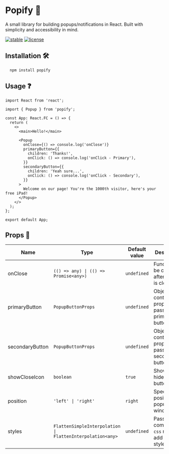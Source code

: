# Popify 🍾

A small library for building popups/notifications in React. Built with simplicity and accessibility in mind.

[![stable](https://badgen.net//github/release/jozefhruska/popify/stable)](test)
[![license](https://badgen.now.sh/badge/license/MIT)](./LICENSE)

## Installation 🛠

```
  npm install popify
```

## Usage ❓

```tsx
import React from 'react';

import { Popup } from 'popify';

const App: React.FC = () => {
  return (
    <>
      <main>Hello!</main>

      <Popup
        onClose={() => console.log('onClose')}
        primaryButton={{
          children: 'Thanks!',
          onClick: () => console.log('onClick - Primary'),
        }}
        secondaryButton={{
          children: 'Yeah sure...',
          onClick: () => console.log('onClick - Secondary'),
        }}
      >
        Welcome on our page! You're the 1000th visitor, here's your free iPad!
      </Popup>
    </>
  );
};

export default App;
```

## Props 👀

| Name            | Type                                                      | Default value | Description                                                |
| --------------- | --------------------------------------------------------- | ------------- | ---------------------------------------------------------- |
| onClose         | `(() => any) \| (() => Promise<any>)`                     | `undefined`   | Function to be called after popup is closed.               |
| primaryButton   | `PopupButtonProps`                                        | `undefined`   | Object containing properties passed to primary button.     |
| secondaryButton | `PopupButtonProps`                                        | `undefined`   | Object containing properties passed to secondary button.   |
| showCloseIcon   | `boolean`                                                 | `true`        | Shows and hides close button.                              |
| position        | `'left' \| 'right'`                                       | `right`       | Specifies the position of popup window.                    |
| styles          | `FlattenSimpleInterpolation \| FlattenInterpolation<any>` | `undefined`   | Pass styled-component's `css` result to add custom styles. |
